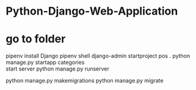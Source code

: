 # Python-Django-Web-Application
# go to folder
pipenv install Django
pipenv shell
django-admin startproject pos .
python manage.py startapp categories  
start server
python manage.py runserver

python manage.py makemigrations
python manage.py migrate   
